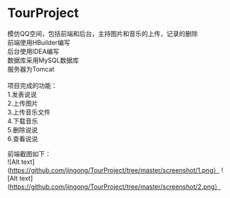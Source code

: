 # TourProject
模仿QQ空间，包括前端和后台，主持图片和音乐的上传，记录的删除<br>
前端使用HBuilder编写<br>
后台使用IDEA编写<br>
数据库采用MySQL数据库<br>
服务器为Tomcat<br>
<br>
项目完成的功能：<br>
1.发表说说<br>
2.上传图片<br>
3.上传音乐文件<br>
4.下载音乐<br>
5.删除说说<br>
6.查看说说<br>

前端截图如下：<br>
![Alt text](https://github.com/jingong/TourProject/tree/master/screenshot/1.png）
![Alt text](https://github.com/jingong/TourProject/tree/master/screenshot/2.png）
